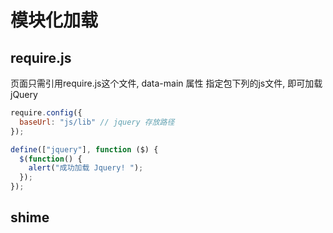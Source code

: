 # 模块化加载
## require.js
页面只需引用require.js这个文件, data-main 属性 指定包下列的js文件, 即可加载jQuery
```javascript
require.config({
  baseUrl: "js/lib" // jquery 存放路径
});

define(["jquery"], function ($) {
  $(function() {
    alert("成功加载 Jquery! ");
  });
});
```
## shime
